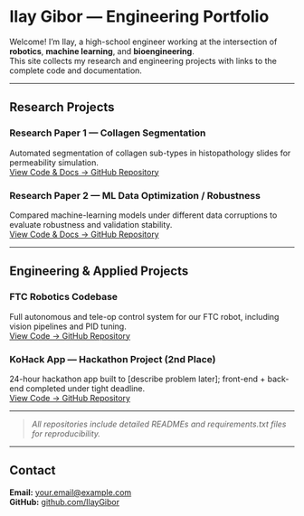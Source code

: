 # Ilay Gibor — Engineering Portfolio

Welcome! I’m Ilay, a high-school engineer working at the intersection of **robotics**, **machine learning**, and **bioengineering**.  
This site collects my research and engineering projects with links to the complete code and documentation.

---

## Research Projects

### Research Paper 1 — Collagen Segmentation  
Automated segmentation of collagen sub-types in histopathology slides for permeability simulation.  
[View Code & Docs → GitHub Repository](./projects/research1/)

### Research Paper 2 — ML Data Optimization / Robustness  
Compared machine-learning models under different data corruptions to evaluate robustness and validation stability.  
[View Code & Docs → GitHub Repository](./projects/research2/)

---

## Engineering & Applied Projects

### FTC Robotics Codebase  
Full autonomous and tele-op control system for our FTC robot, including vision pipelines and PID tuning.  
[View Code → GitHub Repository](./projects/robotics/)

### KoHack App — Hackathon Project (2nd Place)  
24-hour hackathon app built to [describe problem later]; front-end + back-end completed under tight deadline.  
[View Code → GitHub Repository](./projects/kohack/)

---

> *All repositories include detailed READMEs and requirements.txt files for reproducibility.*

---

## Contact
**Email:** your.email@example.com  
**GitHub:** [github.com/IlayGibor](https://github.com/IlayGibor)
